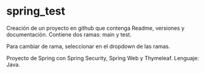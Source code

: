 # spring_test
Creación de un proyecto en github que contenga Readme, versiones y documentación.
Contiene dos ramas: main y test.

Para cambiar de rama, seleccionar en el dropdown de las ramas.

Proyecto de Spring con Spring Security, Spring Web y Thymeleaf.
Lenguaje: Java.
